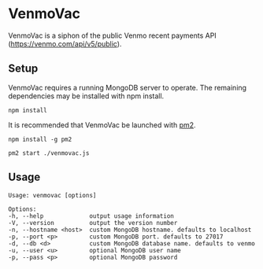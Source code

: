 # VenmoVac
VenmoVac is a siphon of the public Venmo recent payments API (https://venmo.com/api/v5/public).

## Setup
VenmoVac requires a running MongoDB server to operate. The remaining dependencies may be installed with npm install.

    npm install

It is recommended that VenmoVac be launched with [pm2](https://github.com/Unitech/pm2 "Unitech/PM2").

    npm install -g pm2

    pm2 start ./venmovac.js

## Usage

    Usage: venmovac [options]
    
    Options:
    -h, --help             output usage information
    -V, --version          output the version number
    -n, --hostname <host>  custom MongoDB hostname. defaults to localhost
    -p, --port <p>         custom MongoDB port. defaults to 27017
    -d, --db <d>           custom MongoDB database name. defaults to venmo
    -u, --user <u>         optional MongoDB user name
    -p, --pass <p>         optional MongoDB password
